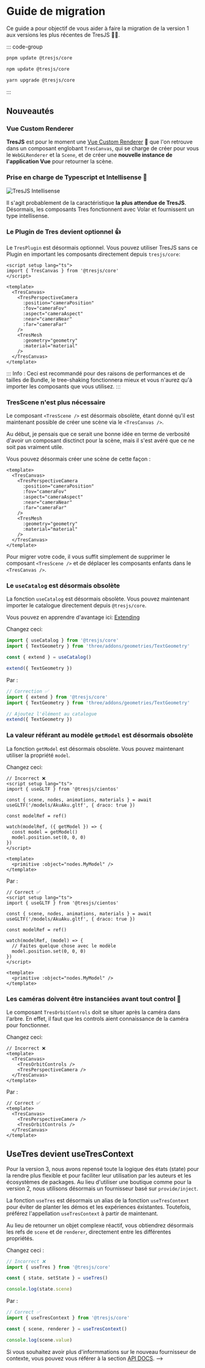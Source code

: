 # Guide de migration

Ce guide a pour objectif de vous aider à faire la migration de la version 1 aux versions les plus récentes de TresJS 🤩✨.

::: code-group

```bash [pnpm]
pnpm update @tresjs/core
```

```bash [npm]
npm update @tresjs/core
```

```bash [yarn]
yarn upgrade @tresjs/core
```

:::

## Nouveautés

### Vue Custom Renderer

**TresJS** est pour le moment une [Vue Custom Renderer](https://vuejs.org/api/custom-renderer.html#createrenderer) 🎉 que l'on retrouve dans un composant englobant `TresCanvas`, qui se charge de créer pour vous le `WebGLRenderer` et la `Scene`, et de créer une **nouvelle instance de l'application Vue** pour retourner la scène.

### Prise en charge de Typescript et Intellisense 🦾

![TresJS Intellisense](/v2-intellisense.gif)

Il s'agit probablement de la caractéristique **la plus attendue de TresJS**. Désormais, les composants Tres fonctionnent avec Volar et fournissent un type intellisense.

### Le Plugin de Tres devient optionnel 👍

Le `TresPlugin` est désormais optionnel. Vous pouvez utiliser TresJS sans ce Plugin en important les composants directement depuis `tresjs/core`:

```vue
<script setup lang="ts">
import { TresCanvas } from '@tresjs/core'
</script>

<template>
  <TresCanvas>
    <TresPerspectiveCamera
      :position="cameraPosition"
      :fov="cameraFov"
      :aspect="cameraAspect"
      :near="cameraNear"
      :far="cameraFar"
    />
    <TresMesh
      :geometry="geometry"
      :material="material"
    />
  </TresCanvas>
</template>
```
::: Info :
Ceci est recommandé pour des raisons de performances et de tailles de Bundle, le tree-shaking fonctionnera mieux et vous n'aurez qu'à importer les composants que vous utilisez.
:::

### TresScene n'est plus nécessaire

Le composant `<TresScene />` est désormais obsolète, étant donné qu'il est maintenant possible de créer une scène via le `<TresCanvas />`.

Au début, je pensais que ce serait une bonne idée en terme de verbosité d'avoir un composant disctinct pour la scène, mais il s'est avéré que ce ne soit pas vraiment utile.

Vous pouvez désormais créer une scène de cette façon :

```vue
<template>
  <TresCanvas>
    <TresPerspectiveCamera
      :position="cameraPosition"
      :fov="cameraFov"
      :aspect="cameraAspect"
      :near="cameraNear"
      :far="cameraFar"
    />
    <TresMesh
      :geometry="geometry"
      :material="material"
    />
  </TresCanvas>
</template>
```

Pour migrer votre code, il vous suffit simplement de supprimer le composant `<TresScene />` et de déplacer les composants enfants dans le `<TresCanvas />`.

### Le `useCatalog` est désormais obsolète

La fonction `useCatalog` est désormais obsolète. Vous pouvez maintenant importer le catalogue directement depuis `@tresjs/core`.

Vous pouvez en apprendre d'avantage ici: [Extending](/advanced/extending.md)

Changez ceci:

```ts {2,5,7}
import { useCatalog } from '@tresjs/core'
import { TextGeometry } from 'three/addons/geometries/TextGeometry'

const { extend } = useCatalog()

extend({ TextGeometry })
```

Par :

```ts {2,6}
// Correction ✅
import { extend } from '@tresjs/core'
import { TextGeometry } from 'three/addons/geometries/TextGeometry'

// Ajoutez l'élément au catalogue
extend({ TextGeometry })
```

### La valeur référant au modèle `getModel` est désormais obsolète

La fonction `getModel` est désormais obsolète. Vous pouvez maintenant utiliser la propriété `model`.

Changez ceci:

```vue {7,9-12}
// Incorrect ❌
<script setup lang="ts">
import { useGLTF } from '@tresjs/cientos'

const { scene, nodes, animations, materials } = await useGLTF('/models/AkuAku.gltf', { draco: true })

const modelRef = ref()

watch(modelRef, ({ getModel }) => {
  const model = getModel()
  model.position.set(0, 0, 0)
})
</script>

<template>
  <primitive :object="nodes.MyModel" />
</template>
```

Par :

```vue {7,9-12}
// Correct ✅
<script setup lang="ts">
import { useGLTF } from '@tresjs/cientos'

const { scene, nodes, animations, materials } = await useGLTF('/models/AkuAku.gltf', { draco: true })

const modelRef = ref()

watch(modelRef, (model) => {
  // Faites quelque chose avec le modèle
  model.position.set(0, 0, 0)
})
</script>

<template>
  <primitive :object="nodes.MyModel" />
</template>
```
### Les caméras doivent être instanciées avant tout control 🎥

Le composant `TresOrbitControls` doit se situer après la caméra dans l'arbre. En effet, il faut que les controls aient connaissance de la caméra pour fonctionner.

Changez ceci:

```vue {3,5}
// Incorrect ❌
<template>
  <TresCanvas>
    <TresOrbitControls />
    <TresPerspectiveCamera />
  </TresCanvas>
</template>
```

Par :

```vue {3,5}
// Correct ✅
<template>
  <TresCanvas>
    <TresPerspectiveCamera />
    <TresOrbitControls />
  </TresCanvas>
</template>
```

## UseTres devient useTresContext <Badge type="warning" text="^3.0.0" />

Pour la version 3, nous avons repensé toute la logique des états (state) pour la rendre plus flexible et pour faciliter leur utilisation par les auteurs et les écosystèmes de packages. Au lieu d'utiliser une boutique comme pour la version 2, nous utilisons désormais un fournisseur basé sur `provide/inject`.

La fonction `useTres` est désormais un alias de la fonction `useTresContext` pour éviter de planter les démos et les expériences éxistantes. Toutefois, préférez l'appellation `useTresContext` à partir de maintenant.

Au lieu de retourner un objet complexe réactif, vous obtiendrez désormais les refs de `scene` et de `renderer`, directement entre les différentes propriétés.

Changez ceci :

```ts {2}
// Incorrect ❌
import { useTres } from '@tresjs/core'

const { state, setState } = useTres()

console.log(state.scene)
```

Par :

```ts {2}
// Correct ✅
import { useTresContext } from '@tresjs/core'

const { scene, renderer } = useTresContext()

console.log(scene.value)
```

Si vous souhaitez avoir plus d'informmations sur le nouveau fournisseur de contexte, vous pouvez vous référer à la section [API DOCS](/api/composables.md). -->
